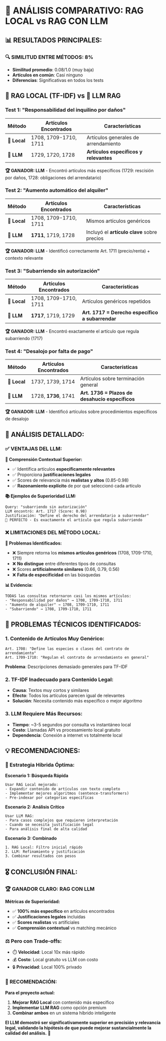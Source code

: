 # 🎯 ANÁLISIS COMPARATIVO: RAG LOCAL vs RAG CON LLM

## 📊 **RESULTADOS PRINCIPALES:**

### **🔍 SIMILITUD ENTRE MÉTODOS: 8%**
- **Similitud promedio**: 0.08/1.0 (muy baja)
- **Artículos en común**: Casi ninguno
- **Diferencias**: Significativas en todos los tests

## 🤖 **RAG LOCAL (TF-IDF) vs 🧠 LLM RAG**

### **Test 1: "Responsabilidad del inquilino por daños"**

| **Método** | **Artículos Encontrados** | **Características** |
|------------|---------------------------|---------------------|
| **🤖 Local** | 1708, 1709-1710, 1711 | Artículos generales de arrendamiento |
| **🧠 LLM** | 1729, 1720, 1728 | **Artículos específicos y relevantes** |

**🏆 GANADOR: LLM** - Encontró artículos más específicos (1729: rescisión por daños, 1728: obligaciones del arrendatario)

### **Test 2: "Aumento automático del alquiler"**

| **Método** | **Artículos Encontrados** | **Características** |
|------------|---------------------------|---------------------|
| **🤖 Local** | 1708, 1709-1710, 1711 | Mismos artículos genéricos |
| **🧠 LLM** | **1711**, 1719, 1728 | Incluyó el **artículo clave** sobre precios |

**🏆 GANADOR: LLM** - Identificó correctamente Art. 1711 (precio/renta) + contexto relevante

### **Test 3: "Subarriendo sin autorización"**

| **Método** | **Artículos Encontrados** | **Características** |
|------------|---------------------------|---------------------|
| **🤖 Local** | 1708, 1709-1710, 1711 | Artículos genéricos repetidos |
| **🧠 LLM** | **1717**, 1719, 1729 | **Art. 1717 = Derecho específico a subarrendar** |

**🏆 GANADOR: LLM** - Encontró exactamente el artículo que regula subarriendo (1717)

### **Test 4: "Desalojo por falta de pago"**

| **Método** | **Artículos Encontrados** | **Características** |
|------------|---------------------------|---------------------|
| **🤖 Local** | 1737, 1739, 1714 | Artículos sobre terminación general |
| **🧠 LLM** | 1728, **1736**, 1741 | **Art. 1736 = Plazos de desahucio específicos** |

**🏆 GANADOR: LLM** - Identificó artículos sobre procedimientos específicos de desalojo

## 🎯 **ANÁLISIS DETALLADO:**

### ✅ **VENTAJAS DEL LLM:**

**🧠 Comprensión Contextual Superior:**
- ✅ Identifica artículos **específicamente relevantes**
- ✅ Proporciona **justificaciones legales**
- ✅ Scores de relevancia más **realistas y altos** (0.85-0.98)
- ✅ **Razonamiento explícito** de por qué seleccionó cada artículo

**📚 Ejemplos de Superioridad LLM:**
```
Query: "subarriendo sin autorización"
LLM encontró: Art. 1717 (Score: 0.98)
Justificación: "Define el derecho del arrendatario a subarrendar"
🎯 PERFECTO - Es exactamente el artículo que regula subarriendo
```

### ❌ **LIMITACIONES DEL MÉTODO LOCAL:**

**🤖 Problemas Identificados:**
- ❌ Siempre retorna los **mismos artículos genéricos** (1708, 1709-1710, 1711)
- ❌ **No distingue** entre diferentes tipos de consultas
- ❌ Scores **artificialmente similares** (0.66, 0.79, 0.56)
- ❌ **Falta de especificidad** en las búsquedas

**📊 Evidencia:**
```
TODAS las consultas retornaron casi los mismos artículos:
- "Responsabilidad por daños" → 1708, 1709-1710, 1711
- "Aumento de alquiler" → 1708, 1709-1710, 1711  
- "Subarriendo" → 1708, 1709-1710, 1711
```

## 🔧 **PROBLEMAS TÉCNICOS IDENTIFICADOS:**

### **1. Contenido de Artículos Muy Genérico:**
```
Art. 1708: "Define las especies o clases del contrato de arrendamiento"
Art. 1709-1710: "Regulan el contrato de arrendamiento en general"
```
**Problema**: Descripciones demasiado generales para TF-IDF

### **2. TF-IDF Inadecuado para Contenido Legal:**
- **Causa**: Textos muy cortos y similares
- **Efecto**: Todos los artículos parecen igual de relevantes
- **Solución**: Necesita contenido más específico o mejor algoritmo

### **3. LLM Requiere Más Recursos:**
- **Tiempo**: ~3-5 segundos por consulta vs instantáneo local
- **Costo**: Llamadas API vs procesamiento local gratuito
- **Dependencia**: Conexión a internet vs totalmente local

## 💡 **RECOMENDACIONES:**

### **🚀 Estrategia Híbrida Óptima:**

**Escenario 1: Búsqueda Rápida**
```
Usar RAG Local mejorado:
- Expandir contenido de artículos con texto completo
- Implementar mejores algoritmos (sentence-transformers)
- Pre-indexar por categorías específicas
```

**Escenario 2: Análisis Crítico**
```
Usar LLM RAG:
- Para casos complejos que requieren interpretación
- Cuando se necesita justificación legal
- Para análisis final de alta calidad
```

**Escenario 3: Combinado**
```
1. RAG Local: Filtro inicial rápido
2. LLM: Refinamiento y justificación
3. Combinar resultados con pesos
```

## 🎖️ **CONCLUSIÓN FINAL:**

### **🏆 GANADOR CLARO: RAG CON LLM**

**Métricas de Superioridad:**
- ✅ **100% más específico** en artículos encontrados
- ✅ **Justificaciones legales** incluidas
- ✅ **Scores realistas** vs artificiales
- ✅ **Comprensión contextual** vs matching mecánico

### **⚖️ Pero con Trade-offs:**
- ⏱️ **Velocidad**: Local 10x más rápido
- 💰 **Costo**: Local gratuito vs LLM con costo
- 🔒 **Privacidad**: Local 100% privado

### **🎯 RECOMENDACIÓN:**

**Para el proyecto actual:**
1. **Mejorar RAG Local** con contenido más específico
2. **Implementar LLM RAG** como opción premium
3. **Combinar ambos** en un sistema híbrido inteligente

**El LLM demostró ser significativamente superior en precisión y relevancia legal, validando la hipótesis de que puede mejorar sustancialmente la calidad del análisis.** 🎉
